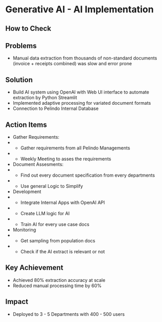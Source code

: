 # Generative AI - AI Implementation


## How to Check

## Problems 
- Manual data extraction from thousands of non-standard documents (invoice + receipts combined) was slow and error prone

## Solution
- Build AI system using OpenAI with Web UI interface to automate extraction by Python Streamlit
- Implemented adaptive processing for variated document formats
- Connection to Pelindo Internal Database

## Action Items
- Gather Requirements:
 - - Gather requirements from all Pelindo Managements
- - Weekly Meeting to asses the requirements
- Document Assesments:	
- - Find out every document specification from every departments
- - Use general Logic to Simplify
- Development	
- - Integrate Internal Apps with OpenAI API
- - Create LLM logic for AI
- - Train AI for every use case docs
- Monitoring	
- - Get sampling from population docs
- - Check if the AI extract is relevant or not
 
## Key Achievement
- Achieved 80% extraction accuracy at scale
- Reduced manual processing time by 60%
## Impact
- Deployed to 3 - 5 Departments with 400 - 500 users



 
